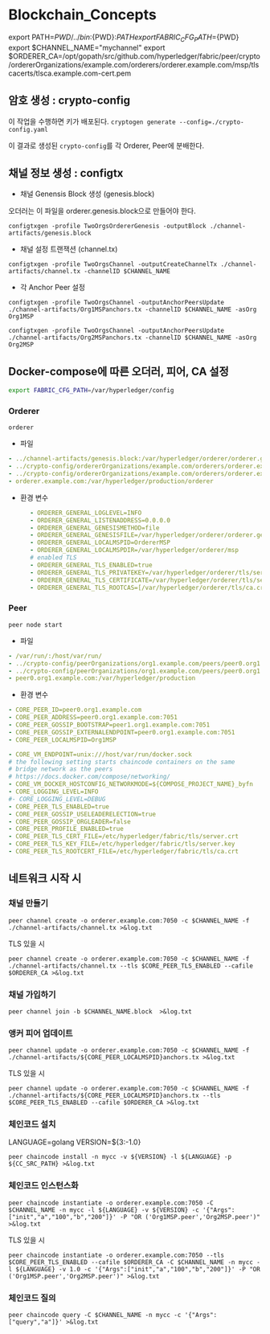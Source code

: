 # Blockchain_Concepts

export PATH=${PWD}/../bin:${PWD}:$PATH
export FABRIC_CFG_PATH=${PWD}
export $CHANNEL_NAME="mychannel"
export $ORDERER_CA=/opt/gopath/src/github.com/hyperledger/fabric/peer/crypto/ordererOrganizations/example.com/orderers/orderer.example.com/msp/tlscacerts/tlsca.example.com-cert.pem

## 암호 생성 : crypto-config

이 작업을 수행하면 키가 배포된다.
`cryptogen generate --config=./crypto-config.yaml`

이 결과로 생성된 `crypto-config`를 각 Orderer, Peer에 분배한다.

## 채널 정보 생성 : configtx

* 채널 Genensis Block 생성 (genesis.block)

오더러는 이 파일을 orderer.genesis.block으로 만들어야 한다.

`configtxgen -profile TwoOrgsOrdererGenesis -outputBlock ./channel-artifacts/genesis.block`

* 채널 설정 트랜잭션 (channel.tx)

`configtxgen -profile TwoOrgsChannel -outputCreateChannelTx ./channel-artifacts/channel.tx -channelID $CHANNEL_NAME`

* 각 Anchor Peer 설정

`configtxgen -profile TwoOrgsChannel -outputAnchorPeersUpdate ./channel-artifacts/Org1MSPanchors.tx -channelID $CHANNEL_NAME -asOrg Org1MSP`

`configtxgen -profile TwoOrgsChannel -outputAnchorPeersUpdate ./channel-artifacts/Org2MSPanchors.tx -channelID $CHANNEL_NAME -asOrg Org2MSP`

## Docker-compose에 따른 오더러, 피어, CA 설정

```bash
export FABRIC_CFG_PATH=/var/hyperledger/config
```

### Orderer

`orderer`

* 파일

```yaml
- ../channel-artifacts/genesis.block:/var/hyperledger/orderer/orderer.genesis.block
- ../crypto-config/ordererOrganizations/example.com/orderers/orderer.example.com/msp:/var/hyperledger/orderer/msp
- ../crypto-config/ordererOrganizations/example.com/orderers/orderer.example.com/tls/:/var/hyperledger/orderer/tls
- orderer.example.com:/var/hyperledger/production/orderer
```

* 환경 변수

```yaml
      - ORDERER_GENERAL_LOGLEVEL=INFO
      - ORDERER_GENERAL_LISTENADDRESS=0.0.0.0
      - ORDERER_GENERAL_GENESISMETHOD=file
      - ORDERER_GENERAL_GENESISFILE=/var/hyperledger/orderer/orderer.genesis.block
      - ORDERER_GENERAL_LOCALMSPID=OrdererMSP
      - ORDERER_GENERAL_LOCALMSPDIR=/var/hyperledger/orderer/msp
      # enabled TLS
      - ORDERER_GENERAL_TLS_ENABLED=true
      - ORDERER_GENERAL_TLS_PRIVATEKEY=/var/hyperledger/orderer/tls/server.key
      - ORDERER_GENERAL_TLS_CERTIFICATE=/var/hyperledger/orderer/tls/server.crt
      - ORDERER_GENERAL_TLS_ROOTCAS=[/var/hyperledger/orderer/tls/ca.crt]
```

### Peer

`peer node start`

* 파일

```yaml
- /var/run/:/host/var/run/
- ../crypto-config/peerOrganizations/org1.example.com/peers/peer0.org1.example.com/msp:/etc/hyperledger/fabric/msp
- ../crypto-config/peerOrganizations/org1.example.com/peers/peer0.org1.example.com/tls:/etc/hyperledger/fabric/tls
- peer0.org1.example.com:/var/hyperledger/production
```

* 환경 변수

```yaml
- CORE_PEER_ID=peer0.org1.example.com
- CORE_PEER_ADDRESS=peer0.org1.example.com:7051
- CORE_PEER_GOSSIP_BOOTSTRAP=peer1.org1.example.com:7051
- CORE_PEER_GOSSIP_EXTERNALENDPOINT=peer0.org1.example.com:7051
- CORE_PEER_LOCALMSPID=Org1MSP

- CORE_VM_ENDPOINT=unix:///host/var/run/docker.sock
# the following setting starts chaincode containers on the same
# bridge network as the peers
# https://docs.docker.com/compose/networking/
- CORE_VM_DOCKER_HOSTCONFIG_NETWORKMODE=${COMPOSE_PROJECT_NAME}_byfn
- CORE_LOGGING_LEVEL=INFO
#- CORE_LOGGING_LEVEL=DEBUG
- CORE_PEER_TLS_ENABLED=true
- CORE_PEER_GOSSIP_USELEADERELECTION=true
- CORE_PEER_GOSSIP_ORGLEADER=false
- CORE_PEER_PROFILE_ENABLED=true
- CORE_PEER_TLS_CERT_FILE=/etc/hyperledger/fabric/tls/server.crt
- CORE_PEER_TLS_KEY_FILE=/etc/hyperledger/fabric/tls/server.key
- CORE_PEER_TLS_ROOTCERT_FILE=/etc/hyperledger/fabric/tls/ca.crt
```

## 네트워크 시작 시

### 채널 만들기

`peer channel create -o orderer.example.com:7050 -c $CHANNEL_NAME -f ./channel-artifacts/channel.tx >&log.txt`

TLS 있을 시

`peer channel create -o orderer.example.com:7050 -c $CHANNEL_NAME -f ./channel-artifacts/channel.tx --tls $CORE_PEER_TLS_ENABLED --cafile $ORDERER_CA >&log.txt`

### 채널 가입하기

`peer channel join -b $CHANNEL_NAME.block  >&log.txt`

### 앵커 피어 업데이트

`peer channel update -o orderer.example.com:7050 -c $CHANNEL_NAME -f ./channel-artifacts/${CORE_PEER_LOCALMSPID}anchors.tx >&log.txt`

TLS 있을 시

`peer channel update -o orderer.example.com:7050 -c $CHANNEL_NAME -f ./channel-artifacts/${CORE_PEER_LOCALMSPID}anchors.tx --tls $CORE_PEER_TLS_ENABLED --cafile $ORDERER_CA >&log.txt`

### 체인코드 설치

LANGUAGE=golang
VERSION=${3:-1.0}

`peer chaincode install -n mycc -v ${VERSION} -l ${LANGUAGE} -p ${CC_SRC_PATH} >&log.txt`

### 체인코드 인스턴스화

`peer chaincode instantiate -o orderer.example.com:7050 -C $CHANNEL_NAME -n mycc -l ${LANGUAGE} -v ${VERSION} -c '{"Args":["init","a","100","b","200"]}' -P "OR ('Org1MSP.peer','Org2MSP.peer')" >&log.txt`

TLS 있을 시

`peer chaincode instantiate -o orderer.example.com:7050 --tls $CORE_PEER_TLS_ENABLED --cafile $ORDERER_CA -C $CHANNEL_NAME -n mycc -l ${LANGUAGE} -v 1.0 -c '{"Args":["init","a","100","b","200"]}' -P "OR  ('Org1MSP.peer','Org2MSP.peer')" >&log.txt`

### 체인코드 질의

`peer chaincode query -C $CHANNEL_NAME -n mycc -c '{"Args":["query","a"]}' >&log.txt`